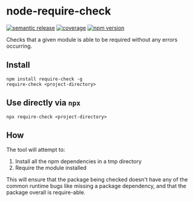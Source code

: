 # node-require-check

[![semantic
release](https://github.com/reggi/node-require-check/workflows/semantic%20release/badge.svg)](https://github.com/reggi/node-require-check/actions?query=workflow%3A%22semantic+release%22)
[![coverage](https://github.com/reggi/node-require-check/workflows/coverage/badge.svg)](https://reggi.github.io/node-require-check/)
[![npm version](https://badge.fury.io/js/require-check.svg)](https://www.npmjs.com/package/require-check)

Checks that a given module is able to be required without any errors occurring.

## Install

```
npm install require-check -g
require-check <project-directory>
```

## Use directly via `npx`

```
npx require-check <project-directory>
```

<!-- anything below this line will be safe from template removal -->

## How

The tool will attempt to:

1. Install all the npm dependencies in a tmp directory
2. Require the module installed

This will ensure that the package being checked doesn't have any of the common
runtime bugs like missing a package dependency, and that the package overall is require-able.
